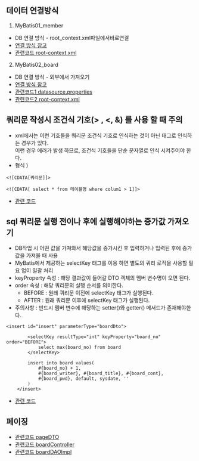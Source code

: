 ## 데이터 연결방식
1. MyBatis01_member
  - DB 연결 방식 - root_context.xml파일에서바로연결
   - [연결 방식 참고](https://github.com/hyeah0/SmartWeb_Contents_WebApplication_developer_class/blob/main/0_MacSet/Spring/06_DB%EC%97%B0%EA%B2%B0/02_root_context.xml%ED%8C%8C%EC%9D%BC%EC%97%90%EC%84%9C%EB%B0%94%EB%A1%9C%EC%97%B0%EA%B2%B0.md)
   - [관련코드 root-context.xml](https://github.com/hyeah0/SmartWeb_Contents_WebApplication_developer_class/blob/main/5_web/06_Spring/05_MyBatis/code/MyBatis01_member/src/main/webapp/WEB-INF/spring/root-context.xml)
2. MyBatis02_board
  - DB 연결 방식 - 외부에서 가져오기
  - [연결 방식 참고](https://github.com/hyeah0/SmartWeb_Contents_WebApplication_developer_class/blob/main/0_MacSet/Spring/06_DB%EC%97%B0%EA%B2%B0/01_%EC%99%B8%EB%B6%80%EC%97%90%EC%84%9C%EC%97%B0%EA%B2%B0.md)
  - [관련코드1 datasource.properties](https://github.com/hyeah0/SmartWeb_Contents_WebApplication_developer_class/blob/main/5_web/06_Spring/05_MyBatis/code/MyBatis02_board/src/main/resources/config/datasource.properties)
  - [관련코드2 root-context.xml](https://github.com/hyeah0/SmartWeb_Contents_WebApplication_developer_class/blob/main/5_web/06_Spring/05_MyBatis/code/MyBatis02_board/src/main/webapp/WEB-INF/spring/root-context.xml)

## 쿼리문 작성시 조건식 기호(> , <, &) 를 사용 할 때 주의
- xml에서는 이런 기호들을 쿼리문 조건식 기호로 인식하는 것이 아닌 태그로 인식하는 경우가 있다.
	<br> 이런 경우 에러가 발생 하므로, 조건식 기호들을 단순 문자열로 인식 시켜주어야 한다.
- 형식 ) 
```
<![CDATA[쿼리문]]>

<![CDATA[ select * from 테이블명 where colum1 > 1]]>
```
- [관련 코드](https://github.com/hyeah0/SmartWeb_Contents_WebApplication_developer_class/blob/main/5_web/06_Spring/05_MyBatis/code/MyBatis02_board/src/main/resources/mapper/board.xml)

## sql 쿼리문 실행 전이나 후에 실행해야하는 증가값 가져오기
- DB작업 시 어떤 값을 가져와서 해당값을 증가시킨 후 입력하거나 입력된 후에 증가값을 가져올 때 사용
- MyBatis에서 제공하는 selectKey 태그를 이용 하면 별도의 쿼리 로직을 사용할 필요 업이 일괄 처리
- keyProperty 속성 : 해당 결과값이 들어갈 DTO 객체의 멤버 변수명이 오면 된다.
- order 속성 : 해당 쿼리문의 실행 순서를 의미한다.
  - BEFORE : 원래 쿼리문 이전에 selectKey 태그가 실행된다.
  - AFTER : 원래 쿼리문 이후에 selectKey 태그가 실행된다.
- 주의사항 : 반드시 멤버 변수에 해당하는 setter()와 getter() 메서드가 존재해야한다.

```
<insert id="insert" parameterType="boardDto">
	
		<selectKey resultType="int" keyProperty="board_no" order="BEFORE">
			select max(board_no) from board
		</selectKey>
		
		insert into board values(
			#{board_no} + 1,
			#{board_writer}, #{board_title}, #{board_cont},
			#{board_pwd}, default, sysdate, ''
		)
	</insert>
```
- [관련 코드](https://github.com/hyeah0/SmartWeb_Contents_WebApplication_developer_class/blob/main/5_web/06_Spring/05_MyBatis/code/MyBatis02_board/src/main/resources/mapper/board.xml)

## 페이징 
- [관련코드 pageDTO](https://github.com/hyeah0/SmartWeb_Contents_WebApplication_developer_class/blob/main/5_web/06_Spring/05_MyBatis/code/MyBatis02_board/src/main/java/com/mybatis/model/PageDTO.md)
- [관련코드 boardController](https://github.com/hyeah0/SmartWeb_Contents_WebApplication_developer_class/blob/main/5_web/06_Spring/05_MyBatis/code/MyBatis02_board/src/main/java/com/mybatis/board/BoardController.md)
- [관련코드 boardDAOImpl](https://github.com/hyeah0/SmartWeb_Contents_WebApplication_developer_class/blob/main/5_web/06_Spring/05_MyBatis/code/MyBatis02_board/src/main/java/com/mybatis/model/BoardDAOImpl.md)
